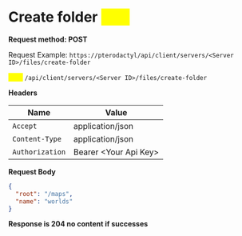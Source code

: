 # Create folder <mark style="color:yellow;">`POST`</mark>

**Request method: POST**

Request Example: `https://pterodactyl/api/client/servers/<Server ID>/files/create-folder`

<mark style="color:yellow;">`POST`</mark> `/api/client/servers/<Server ID>/files/create-folder`

**Headers**

| Name            | Value                  |
| --------------- | ---------------------- |
| `Accept`        | application/json       |
| `Content-Type`  | application/json       |
| `Authorization` | Bearer \<Your Api Key> |

**Request Body**

```json
{
  "root": "/maps",
  "name": "worlds"
}
```

**Response is 204 no content if successes**
